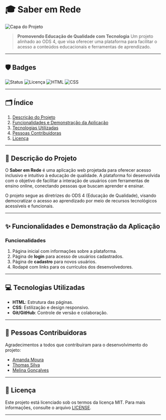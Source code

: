 # 🎓 Saber em Rede

![Capa do Projeto](./Projeto1/figs/Logo.png)

> **Promovendo Educação de Qualidade com Tecnologia**
> Um projeto alinhado ao ODS 4, que visa oferecer uma plataforma para facilitar o acesso a conteúdos educacionais e ferramentas de aprendizado.

---

## 🛡️ Badges
![Status](https://img.shields.io/badge/Status-Em%20desenvolvimento-yellow)
![Licença](https://img.shields.io/badge/Licen%C3%A7a-MIT-green)
![HTML](https://img.shields.io/badge/HTML-Utilizado-orange)
![CSS](https://img.shields.io/badge/CSS-Utilizado-blue)

---

## 🗂️ Índice
1. [Descrição do Projeto](#descrição-do-projeto)
2. [Funcionalidades e Demonstração da Aplicação](#funcionalidades-e-demonstração-da-aplicação)
3. [Tecnologias Utilizadas](#tecnologias-utilizadas)
4. [Pessoas Contribuidoras](#pessoas-contribuidoras)
5. [Licença](#licença)

---

## 📜 Descrição do Projeto

O **Saber em Rede** é uma aplicação web projetada para oferecer acesso inclusivo e intuitivo à educação de qualidade. A plataforma foi desenvolvida com o objetivo de facilitar a interação de usuários com ferramentas de ensino online, conectando pessoas que buscam aprender e ensinar.

O projeto segue as diretrizes do ODS 4 (Educação de Qualidade), visando democratizar o acesso ao aprendizado por meio de recursos tecnológicos acessíveis e funcionais.

---

## ✨ Funcionalidades e Demonstração da Aplicação

### Funcionalidades
1. Página inicial com informações sobre a plataforma.
2. Página de **login** para acesso de usuários cadastrados.
3. Página de **cadastro** para novos usuários.
4. Rodapé com links para os currículos dos desenvolvedores.


---


## 💻 Tecnologias Utilizadas

- **HTML**: Estrutura das páginas.
- **CSS**: Estilização e design responsivo.
- **Git/GitHub**: Controle de versão e colaboração.

---

## 🤝 Pessoas Contribuidoras

Agradecimentos a todos que contribuíram para o desenvolvimento do projeto:
- [Amanda Moura](https://github.com/AmandaMouraCavalcante)
- [Thomas Silva](https://github.com/ThomasHurtado)
- [Melina Gonçalves](https://github.com/mel-a8)

---


## 📜 Licença

Este projeto está licenciado sob os termos da licença MIT. Para mais informações, consulte o arquivo [LICENSE](./LICENSE).

---



